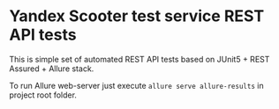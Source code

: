 # Yandex Scooter test service REST API tests
This is simple set of automated REST API tests based on JUnit5 + REST Assured + Allure stack.    

To run Allure web-server just execute `allure serve allure-results` in project root folder.